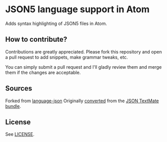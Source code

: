 # JSON5 language support in Atom
Adds syntax highlighting of JSON5 files in Atom.

## How to contribute?
Contributions are greatly appreciated. Please fork this repository and open a
pull request to add snippets, make grammar tweaks, etc.

You can simply submit a pull request and I'll gladly review them and merge them if the changes are acceptable.

## Sources
Forked from [language-json](https://github.com/atom/language-json)
Originally [converted](http://atom.io/docs/latest/converting-a-text-mate-bundle)
from the [JSON TextMate bundle](https://github.com/textmate/json.tmbundle).

## License
See [LICENSE](https://github.com/wiredmax/language-json5/blob/master/LICENSE.md).
